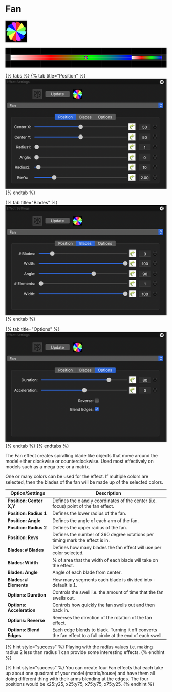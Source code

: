 # Fan

![Icon](<../../.gitbook/assets/image (385).png>)

![Sequencer Grid](<../../.gitbook/assets/image (697) (1).png>)

{% tabs %}
{% tab title="Position" %}
![](<../../.gitbook/assets/image (98) (1).png>)
{% endtab %}

{% tab title="Blades" %}
![](<../../.gitbook/assets/image (149).png>)
{% endtab %}

{% tab title="Options" %}
![](<../../.gitbook/assets/image (732).png>)
{% endtab %}
{% endtabs %}

The Fan effect creates spiralling blade like objects that move around the model either clockwise or counterclockwise. Used most effectively on models such as a mega tree or a matrix.

One or many colors can be used for the effect. If multiple colors are selected, then the blades of the fan will be made up of the selected colors.

| Option/Settings           | Description                                                                                                  |
| ------------------------- | ------------------------------------------------------------------------------------------------------------ |
| **Position: Center X,Y**  | Defines the x and y coordinates of the center (i.e. focus) point of the fan effect.                          |
| **Position: Radius 1**    | Defines the lower radius of the fan.                                                                         |
| **Position: Angle**       | Defines the angle of each arm of the fan.                                                                    |
| **Position: Radius 2**    | Defines the upper radius of the fan.                                                                         |
| **Position: Revs**        | Defines the number of 360 degree rotations per timing mark the effect is in.                                 |
| **Blades: # Blades**      | Defines how many blades the fan effect will use per color selected.                                          |
| **Blades: Width**         | % of area that the width of each blade will take on the effect.                                              |
| **Blades: Angle**         | Angle of each blade from center.                                                                             |
| **Blades: # Elements**    | How many segments each blade is divided into - default is 1.                                                 |
| **Options: Duration**     | Controls the swell i.e. the amount of time that the fan swells out.                                          |
| **Options: Acceleration** | Controls how quickly the fan swells out and then back in.                                                    |
| **Options: Reverse**      | Reverses the direction of the rotation of the fan effect.                                                    |
| **Options: Blend Edges**  | Each edge blends to black. Turning it off converts the fan effect to a full circle at the end of each swell. |

{% hint style="success" %}
Playing with the radius values i.e. making radius 2 less than radius 1 can provide some interesting effects.
{% endhint %}

{% hint style="success" %}
You can create four Fan effects that each take up about one quadrant of your model (matrix/house) and have them all doing different thing with their arms blending at the edges. The four positions would be x25:y25, x25:y75, x75:y75, x75:y25.
{% endhint %}
